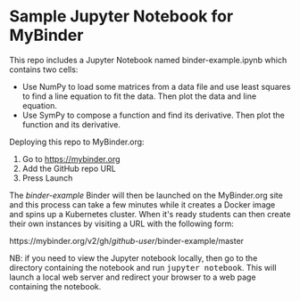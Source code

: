 # Sample Jupyter Notebook for MyBinder

This repo includes a Jupyter Notebook named binder-example.ipynb
which contains two cells:

* Use NumPy to load some matrices from a data file and use least squares
to find a line equation to fit the data. Then plot the data and line equation.
* Use SymPy to compose a function and find its derivative. Then plot
the function and its derivative.

Deploying this repo to MyBinder.org:

1. Go to https://mybinder.org
2. Add the GitHub repo URL
3. Press Launch

The <i>binder-example</i> Binder will then be launched on the MyBinder.org site
and this process can take a few minutes while it creates a Docker image and
spins up a Kubernetes cluster. When it's ready students can then create their
own instances by visiting a URL with the following form:

<div style="display: inline">
https://mybinder.org/v2/gh/<i>github-user</i>/binder-example/master
</div>

NB: if you need to view the Jupyter notebook locally, then go to the directory
containing the notebook and run <tt>jupyter notebook</tt>. This will launch
a local web server and redirect your browser to a web page containing the
notebook.
